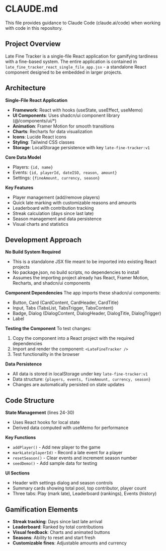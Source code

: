 # CLAUDE.md

This file provides guidance to Claude Code (claude.ai/code) when working with code in this repository.

## Project Overview

Late Fine Tracker is a single-file React application for gamifying tardiness with a fine-based system. The entire application is contained in `late_fine_tracker_react_single_file_app.jsx` - a standalone React component designed to be embedded in larger projects.

## Architecture

**Single-File React Application**
- **Framework**: React with hooks (useState, useEffect, useMemo)
- **UI Components**: Uses shadcn/ui component library (@/components/ui/*)
- **Animation**: Framer Motion for smooth transitions
- **Charts**: Recharts for data visualization
- **Icons**: Lucide React icons
- **Styling**: Tailwind CSS classes
- **Storage**: LocalStorage persistence with key `late-fine-tracker:v1`

**Core Data Model**
- Players: `{id, name}`
- Events: `{id, playerId, dateISO, reason, amount}`
- Settings: `{fineAmount, currency, season}`

**Key Features**
- Player management (add/remove players)
- Quick late marking with customizable reasons and amounts
- Leaderboard with contribution tracking
- Streak calculation (days since last late)
- Season management and data persistence
- Visual charts and statistics

## Development Approach

**No Build System Required**
- This is a standalone JSX file meant to be imported into existing React projects
- No package.json, no build scripts, no dependencies to install
- Assumes the importing project already has React, Framer Motion, Recharts, and shadcn/ui components

**Component Dependencies**
The app imports these shadcn/ui components:
- Button, Card (CardContent, CardHeader, CardTitle)
- Input, Tabs (TabsList, TabsTrigger, TabsContent)
- Badge, Dialog (DialogContent, DialogHeader, DialogTitle, DialogTrigger)
- Label

**Testing the Component**
To test changes:
1. Copy the component into a React project with the required dependencies
2. Import and render the component: `<LateFineTracker />`
3. Test functionality in the browser

**Data Persistence**
- All data is stored in localStorage under key `late-fine-tracker:v1`
- Data structure: `{players, events, fineAmount, currency, season}`
- Changes are automatically persisted on state updates

## Code Structure

**State Management** (lines 24-30)
- Uses React hooks for local state
- Derived data computed with useMemo for performance

**Key Functions**
- `addPlayer()` - Add new player to the game
- `markLate(playerId)` - Record a late event for a player
- `resetSeason()` - Clear events and increment season number
- `seedDemo()` - Add sample data for testing

**UI Sections**
- Header with settings dialog and season controls
- Summary cards showing total pool, top contributor, player count
- Three tabs: Play (mark late), Leaderboard (rankings), Events (history)

## Gamification Elements

- **Streak tracking**: Days since last late arrival
- **Leaderboard**: Ranked by total contributions
- **Visual feedback**: Charts and animated buttons
- **Seasons**: Ability to reset and start fresh
- **Customizable fines**: Adjustable amounts and currency